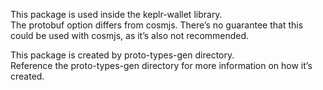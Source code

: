 This package is used inside the keplr-wallet library.  
The protobuf option differs from cosmjs. There’s no guarantee that this could be used with cosmjs, as it’s also not recommended.  

This package is created by proto-types-gen directory.  
Reference the proto-types-gen directory for more information on how it’s created.  
